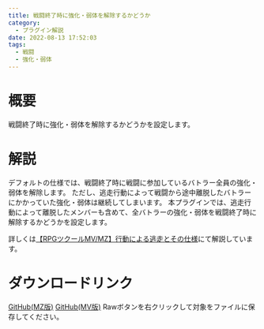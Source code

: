 ```yaml
---
title: 戦闘終了時に強化・弱体を解除するかどうか
category:
  - プラグイン解説
date: 2022-08-13 17:52:03
tags:
  - 戦闘
  - 強化・弱体
---
```


# 概要

戦闘終了時に強化・弱体を解除するかどうかを設定します。

# 解説

デフォルトの仕様では、戦闘終了時に戦闘に参加しているバトラー全員の強化・弱体を解除します。
ただし、逃走行動によって戦闘から途中離脱したバトラーにかかっていた強化・弱体は継続してしまいます。
本プラグインでは、逃走行動によって離脱したメンバーも含めて、全バトラーの強化・弱体を戦闘終了時に解除するかどうかを設定します。

詳しくは[【RPGツクールMV/MZ】行動による逃走とその仕様](https://elleonard.github.io/nplus_doc/2022/08/13/engineering/rmmz/escape-by-action/)にて解説しています。

# ダウンロードリンク

[GitHub(MZ版)](https://github.com/elleonard/DarkPlasma-MZ-Plugins/blob/release/DarkPlasma_RemoveBuffAtBattleEnd.js)
[GitHub(MV版)](https://github.com/elleonard/DarkPlasma-MV-Plugins/blob/release/DarkPlasma_RemoveBuffAtBattleEnd.js)
Rawボタンを右クリックして対象をファイルに保存してください。
